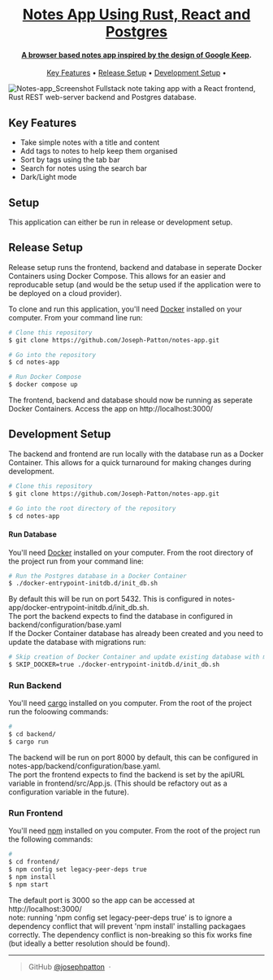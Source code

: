 
<h1 align="center">
  <br>
  <a href="https://github.com/Joseph-Patton">
<!--     <img src="" alt="Notes" width="200"></a> -->
  <br>
  Notes App Using Rust, React and Postgres
  <br>
</h1>

<h4 align="center">A browser based notes app inspired by the design of <a href="https://keep.google.com/" target="_blank">Google Keep</a>.</h4>

<p align="center">
  <a href="#key-features">Key Features</a> •
  <a href="#release-setup">Release Setup</a> •
  <a href="#development-setup">Development Setup</a> •
</p>

![Notes-app_Screenshot](https://github.com/user-attachments/assets/4b25b762-ab88-44ed-978b-a1345bff3a01)
Fullstack note taking app with a React frontend, Rust REST web-server backend and Postgres database.

## Key Features
* Take simple notes with a title and content
* Add tags to notes to help keep them organised
* Sort by tags using the tab bar
* Search for notes using the search bar
* Dark/Light mode

## Setup

This application can either be run in release or development setup.

## Release Setup
Release setup runs the frontend, backend and database in seperate Docker Containers using Docker Compose. This allows for an easier and reproducable setup (and would be the setup used if the application were to be deployed on a cloud provider).

To clone and run this application, you'll need [Docker](https://docs.docker.com/engine/install/) installed on your computer. From your command line run:

```bash
# Clone this repository
$ git clone https://github.com/Joseph-Patton/notes-app.git

# Go into the repository
$ cd notes-app

# Run Docker Compose
$ docker compose up
```
The frontend, backend and database should now be running as seperate Docker Containers.
Access the app on http://localhost:3000/

## Development Setup
The backend and frontend are run locally with the database run as a Docker Container. This allows for a quick turnaround for making changes during development.
```bash
# Clone this repository
$ git clone https://github.com/Joseph-Patton/notes-app.git

# Go into the root directory of the repository
$ cd notes-app
```
#### Run Database
You'll need [Docker](https://docs.docker.com/engine/install/) installed on your computer. From the root directory of the project run from your command line:
```bash
# Run the Postgres database in a Docker Container
$ ./docker-entrypoint-initdb.d/init_db.sh
```
By default this will be run on port 5432. This is configured in notes-app/docker-entrypoint-initdb.d/init_db.sh.  
The port the backend expects to find the database in configured in backend/configuration/base.yaml  
If the Docker Container database has already been created and you need to update the database with migrations run:
```bash
# Skip creation of Docker Container and update existing database with migrations
$ SKIP_DOCKER=true ./docker-entrypoint-initdb.d/init_db.sh
```
### Run Backend
You'll need [cargo](https://doc.rust-lang.org/cargo/getting-started/installation.html) installed on you computer. From the root of the project run the foloowing commands:
```bash
#
$ cd backend/
$ cargo run
```
The backend will be run on port 8000 by default, this can be configured in notes-app/backend/configuration/base.yaml.  
The port the frontend expects to find the backend is set by the apiURL variable in frontend/src/App.js. (This should be refactory out as a configuration variable in the future).  

### Run Frontend
You'll need [npm](https://nodejs.org/en/download/package-manager) installed on you computer. From the root of the project run the following commands:
```bash
#
$ cd frontend/
$ npm config set legacy-peer-deps true
$ npm install
$ npm start
```
The default port is 3000 so the app can be accessed at http://localhost:3000/  
note: running 'npm config set legacy-peer-deps true' is to ignore a dependency conflict that will prevent 'npm install' installing packagaes correctly. The dependency conflict is non-breaking so this fix works fine (but ideally a better resolution should be found).

---
> GitHub [@josephpatton](https://github.com/joseph-patton) &nbsp;&middot;&nbsp;
